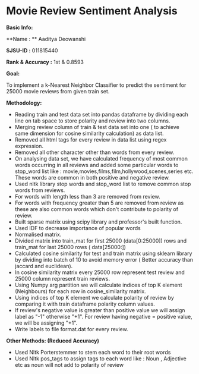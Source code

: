 # Movie Review Sentiment Analysis


**Basic Info:**

**Name :  ** Aaditya Deowanshi

**SJSU-ID :** 011815440

**Rank &amp; Accuracy :** 1st &amp; 0.8593

**Goal:**

To implement a k-Nearest Neighbor Classifier to predict the sentiment for 25000 movie reviews from given train set.

**Methodology:**

- Reading train and test data set into pandas dataframe by dividing each line on tab space to store polarity and review into two columns.
- Merging review column of train &amp; test data set into one ( to achieve same dimension for cosine similarity calculation) as data list.
- Removed all html tags for every review in data list using regex expression.
- Removed all other character other than words from every review.
- On analysing data set, we have calculated frequency of most common words occurring in all reviews and added some particular words to stop\_word list like : movie,movies,films,film,hollywood,scenes,series etc. These words are common in both positive and negative review.
- Used nltk library  stop words and stop\_word list to remove common stop words from reviews.
- For words with length less than 3 are removed from review.
- For words with frequency greater than 5 are removed from review as these are also common words which don&#39;t contribute to polarity of review.
- Built sparse matrix using scipy library and professor&#39;s built function.
- Used IDF to decrease importance of popular words
- Normalised matrix.
- Divided matrix into train\_mat for first 25000 (data[0:25000]) rows and train\_mat for last 25000 rows ( data[25000:])
- Calculated cosine similarity for test and train matrix using sklearn library by dividing into batch of 10 to avoid memory error ( Better accuracy than jaccard and euclidean).
- In cosine similarity matrix every 25000 row represent test review and 25000 column represent train reviews.
- Using Numpy arg partition we will calculate indices of top K element (Neighbours) for each row in cosine\_similarity matrix.
- Using indices of top K element we calculate polarity of review by comparing it with train dataframe polarity column values.
- If review&#39;s negative value is greater than positive value we will assign label as &quot;-1&quot; otherwise &quot;+1&quot;. For review having negative = positive value, we will be assigning &quot;+1&quot;.
- Write  labels to file format.dat for every review.

**Other Methods: (Reduced Accuracy)**

- Used Nltk Porterstemmer to stem each word to their root words
- Used Nltk pos\_tags to assign tags to each word like : Noun , Adjective etc as noun will not add to polarity of review
